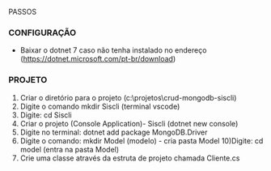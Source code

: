 PASSOS

### CONFIGURAÇÃO ###

- Baixar o dotnet 7 caso não tenha instalado no endereço (https://dotnet.microsoft.com/pt-br/download)

### PROJETO ###
1) Criar o diretório para o projeto (c:\projetos\crud-mongodb-siscli)
2) Digite o comando mkdir Siscli (terminal vscode)
3) Digite: cd Siscli
4) Criar o projeto (Console Application)- Siscli (dotnet new console)
8) Digite no terminal: dotnet add package MongoDB.Driver
9) Digite o comando: mkdir Model (modelo) - cria pasta Model
10)Digite: cd model (entra na pasta Model)
11) Crie uma classe através da estruta de projeto chamada Cliente.cs